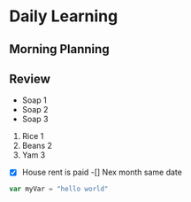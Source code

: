# Daily Learning
## Morning Planning
## Review

- Soap 1
- Soap 2
- Soap 3


1. Rice 1
1. Beans 2
1. Yam 3


-[x] House rent is paid
-[] Nex month same date


```js
var myVar = "hello world"
```
